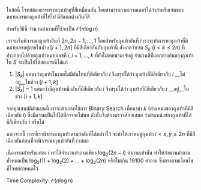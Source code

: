 ในข้อนี้ โจทย์ต้องการทราบถุงเท้าคู่ที่สีเหมือนกัน โดยสามารถถามเกรดเดอร์ได้ว่าสำหรับเซตของหมายเลขของถุงเท้าที่ให้ไป มีสีแตกต่างกันกี่สี

สำหรับวิธีนี้ จำนวนคำถามที่ใช้จะเป็น $\mathcal{O}(n \log n)$

เราจะเริ่มพิจารณาถุงเท้าอันที่ $2n, 2n - 1, \dots, 1$ โดยสำหรับถุงเท้าอันที่ $i$ เราจะทำการหาถุงเท้าที่มีหมายเลขอยู่ภายในช่วง $[i + 1, 2n]$ ที่มีสีเดียวกันกับถุงเท้านี้ สังเกตว่าเซต $S_k$ ($i < k \leq 2n$) ที่ประกอบไปด้วยถุงเท้าหมายเลขที่ $i, i + 1, \dots, k$ ที่ยังไม่เคยนำมาจับคู่ จำนวนสีที่แตกต่างกันของถุงเท้าใน $S$ จะเป็นไปได้สองกรณีได้แก่

1. $|S_k|$ แสดงว่าถุงเท้าในเซตไม่มีอันไหนที่สีเดียวกับ $i$ จึงสรุปได้ว่า ถุงเท้าที่มีสีเดียวกับ $i$ __ไม่อยู่__ในช่วง $[i + 1, k]$
2. $|S_k| - 1$ แสดงว่ามีถุงเท้าหนึ่งอันที่มีสีเดียวกับ $i$ จึงสรุปได้ว่า ถุงเท้าที่มีสีเดียวกับ $i$ __อยู่__ในช่วง $[i + 1, k]$

จากคุณสมบัติด้านบนนี้ เราจะสามารถใช้การ Binary Search เพื่อหาค่า $k$ (ตำแหน่งของถุงเท้าที่มีสีเดียวกับ $i$) ซึ่งมีความเป็นไปได้ที่อาจจะไม่พบ ดังนั้นจึงต้องตรวจสอบเสมอ ว่าตำแหน่งของถุงเท้าที่ได้ มีสีเดียวกับ $i$ หรือไม่

นอกจากนี้ การที่เราพิจารณาถุงเท้าตามลำดับที่ได้กล่าวไว้ จะทำให้เราพบคู่ถุงเท้า $i < x, y \leq 2n$ ที่มีสีเดียวกันก่อนที่จะพิจารณาถุงเท้าอันที่ $i$ เสมอ

เนื่องจากสำหรับแต่ละ $i$ เราใช้จำนวนคำถามเพียง $\log_{2}(2n - i)$ คำถามเท่านั้น ทำให้จำนวนคำถามทั้งหมดเป็น $\log_{2}(1) + \log_{2}(2) + \dots + \log_{2}(2n)$ หรือไม่เกิน $19100$ คำถาม ซึ่งตรงตามเงื่อนไขที่โจทย์กำหนดไว้

Time Complexity: $\mathcal{O}(n \log n)$
